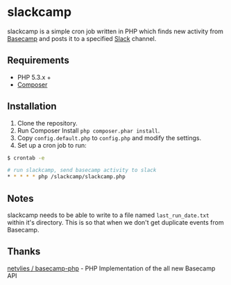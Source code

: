 # slackcamp
slackcamp is a simple cron job written in PHP which finds new activity from [Basecamp](http://basecamp.com) and posts it to a specified [Slack](http://slack.com) channel.

## Requirements
- PHP 5.3.x +
- [Composer](http://getcomposer.org)

## Installation
1. Clone the repository.
2. Run Composer Install `php composer.phar install`.
3. Copy `config.default.php` to `config.php` and modify the settings.
4. Set up a cron job to run:

```bash
$ crontab -e

# run slackcamp, send basecamp activity to slack
* * * * * php /slackcamp/slackcamp.php
```

## Notes
slackcamp needs to be able to write to a file named `last_run_date.txt` within it's directory. This is so that when we don't get duplicate events from Basecamp.

## Thanks
[netvlies / basecamp-php](https://github.com/netvlies/basecamp-php) - PHP Implementation of the all new Basecamp API